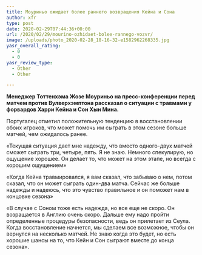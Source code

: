 ```yaml
---
title: Моуриньо ожидает более раннего возвращения Кейна и Сона
author: xfr
type: post
date: 2020-02-29T07:44:36+00:00
url: /2020/02/29/mourino-ozhidaet-bolee-rannego-vozvr/
image: /uploads/photo_2020-02-28_18-16-32-e1582962268335.jpg
yasr_overall_rating:
  - 0
  - 0
yasr_review_type:
  - Other
  - Other

---
```

**Менеджер Тоттенхэма Жозе Моуриньо на пресс-конференции перед матчем против Вулверхэмптона рассказал о ситуации с травмами у форвардов Харри Кейна и Сон Хын Мина.**

Португалец отметил положительную тенденцию в восстановлении обоих игроков, что может помочь им сыграть в этом сезоне больше матчей, чем ожидалось ранее.

«Текущая ситуация дает мне надежду, что вместо одного-двух матчей сможет сыграть три, четыре, пять. Я не знаю. Немного спекулирую, но ощущение хорошее. Он делает то, что может на этом этапе, но всегда с хорошим ощущением»

«Когда Кейна травмировался, я вам сказал, что забываю о нем, потом сказал, что он может сыграть один-два матча. Сейчас же больше надежды и надеюсь, что это чувство правильное и он поможет нам в концовке сезона»

«В случае с Соном тоже есть надежда, но все еще не скоро. Он возращается в Англию очень скоро. Дальше ему надо пройти определенные процедуры безопасности, ведь он прилетает из Сеула. Когда восстановление начнется, мы сделаем все возможное, чтобы он вернулся на несколько матчей. Не знаю когда это будет, но есть хорошие шансы на то, что Кейн и Сон сыграют вместе до конца сезона».